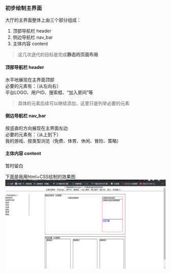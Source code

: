 ### 初步绘制主界面  

大厅的主界面整体上由三个部分组成：
1. 顶部导航栏 header
2. 侧边导航栏 nav_bar
3. 主体内容 content
> 这几次迭代的目标是完成**静态的页面布局**

#### 顶部导航栏 header
水平地展现在主界面顶部  
必要的元素有：（从左向右）  
平台LOGO、用户ID、搜索框、“加入房间”等
> 具体的元素后续可以继续添加，这里只是列举必要的元素  

#### 侧边导航栏 nav_bar
按竖直的方向展现在主界面左边  
必要的元素有：（从上到下）  
我的游戏、按类型浏览（免费、体育、休闲、冒险、策略）

#### 主体内容 content
暂时留白  


下面是我用html+CSS绘制的效果图
![](images/4.28.png)